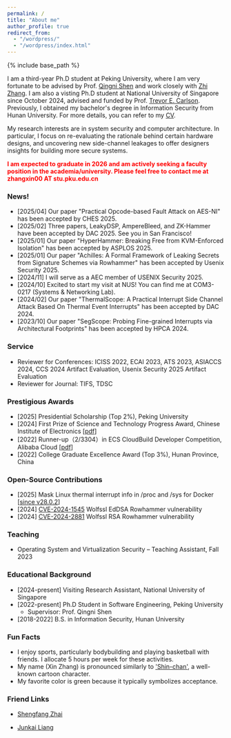 ```yaml
---
permalink: /
title: "About me"
author_profile: true
redirect_from: 
  - "/wordpress/"
  - "/wordpress/index.html"
---
```


{% include base_path %}

I am a third-year Ph.D student at Peking University, where I am very fortunate to be advised by Prof. [Qingni Shen](https://ss.pku.edu.cn/teacherteam/teacherlist/1634-%E6%B2%88%E6%99%B4%E9%9C%93.html) and work closely with [Zhi Zhang](https://zhangzhics.github.io/). I am also a visting Ph.D student at National University of Singapore since October 2024, advised and funded by Prof. [Trevor E. Carlson](https://www.comp.nus.edu.sg/~tcarlson/). Previously, I obtained my bachelor's degree in Information Security from Hunan University. For more details, you can refer to my [CV](https://zhangxin00.github.io/files/ZhangXin_CV.pdf).

My research interests are in system security and computer architecture. In particular, I focus on re-evaluating the rationale behind certain hardware designs, and uncovering new side-channel leakages to offer designers insights for building more secure systems. 

<font color="#ff0000"><b>I am expected to graduate in 2026 and am actively seeking a faculty position in the academia/university. Please feel free to contact me at zhangxin00 AT stu.pku.edu.cn</b></font>

<!--I know little about other "fancy/non-fancy" and "hot/cold" areas. The only exception is that I occasionally collaborate with my friends on some cross-cutting topics that intersect with system security. -->

<!--
, where I spent two years working with Prof. [Jiliang Zhang](https://grzy.hnu.edu.cn/site/index/zhangjiliang).
<sub> **I am looking for a Visiting Student/Research Assistant position starting from 2024 Fall.** Feel free to drop me an email if you are interested in my background.
 -->

### News!
- [2025/04] Our paper "Practical Opcode-based Fault Attack on AES-NI" has been accepted by CHES 2025.
- [2025/02] Three papers, LeakyDSP, AmpereBleed, and ZK-Hammer have been accepted by DAC 2025. See you in San Francisco!
- [2025/01] Our paper "HyperHammer: Breaking Free from KVM-Enforced Isolation" has been accepted by ASPLOS 2025.
- [2025/01] Our paper "Achilles: A Formal Framework of Leaking Secrets from Signature Schemes via Rowhammer" has been accepted by Usenix Security 2025.
- [2024/11] I will serve as a AEC member of USENIX Security 2025.
- [2024/10] Excited to start my visit at NUS! You can find me at COM3-0217 (Systems & Networking Lab).
- [2024/02] Our paper "ThermalScope: A Practical Interrupt Side Channel Attack Based On Thermal Event Interrupts" has been accepted by DAC 2024.
- [2023/10] Our paper "SegScope: Probing Fine-grained Interrupts via Architectural Footprints" has been accepted by HPCA 2024.

### Service
* Reviewer for Conferences: ICISS 2022, ECAI 2023, ATS 2023, ASIACCS 2024, CCS 2024 Artifact Evaluation, Usenix Security 2025 Artifact Evaluation
* Reviewer for Journal: TIFS, TDSC
  
### Prestigious Awards
* [2025] Presidential Scholarship (Top 2%), Peking University
* [2024] First Prize of Science and Technology Progress Award, Chinese Institute of Electronics [[pdf](https://zhangxin00.github.io/files/prize.pdf)]
* [2022] Runner-up（2/3304）in ECS CloudBuild Developer Competition, Alibaba Cloud [[pdf](https://zhangxin00.github.io/files/ali.pdf)]
* [2022] College Graduate Excellence Award (Top 3%), Hunan Province, China
  
<!--* [2019] National Scholarship, China.-->
<!-- (for contributions to project "Development and Application of Secure Middleware Platform for Cloud Operating System"). -->
<!--
* [2020] Third Prize in 13th National College Student Information Security Contest (CTF Track, top 5%).-->

### Open-Source Contributions
* [2025] Mask Linux thermal interrupt info in /proc and /sys for Docker [[since v28.0.2](https://github.com/moby/moby/pull/49560)]
* [2024] [CVE-2024-1545](https://github.com/wolfSSL/wolfssl/blob/master/ChangeLog.md) Wolfssl EdDSA Rowhammer vulnerability
* [2024] [CVE-2024-2881](https://github.com/wolfSSL/wolfssl/blob/master/ChangeLog.md) Wolfssl RSA Rowhammer vulnerability

<!--
* <sub> [2024] CVE-2024-28285 Crypto++ Elgamal vulnerability
* <sub> [2023] CVE-2023-51939 Relic BBS vulnerability
-->

### Teaching
* Operating System and Virtualization Security – Teaching Assistant, Fall 2023

### Educational Background
* [2024-present] Visiting Research Assistant, National University of Singapore
* [2022-present] Ph.D Student in Software Engineering, Peking University
  * Supervisor: Prof. Qingni Shen
* [2018-2022] B.S. in Information Security, Hunan University  

### Fun Facts
* I enjoy sports, particularly bodybuilding and playing basketball with friends. I allocate 5 hours per week for these activities.
* My name (Xin Zhang) is pronounced similarly to ['Shin-chan'](https://en.wikipedia.org/wiki/Crayon_Shin-chan), a well-known cartoon character.
* My favorite color is green because it typically symbolizes acceptance.

### Friend Links
* [Shengfang Zhai](https://zhaisf.github.io/)

* [Junkai Liang](https://liang-junkai.github.io/)


<script type='text/javascript' id='clustrmaps' src='//cdn.clustrmaps.com/map_v2.js?cl=ffffff&w=a&t=tt&d=roOPIYhOSI6clMuqwkzlXBT7BKee-NL2r4v8oS1ini8'></script>





